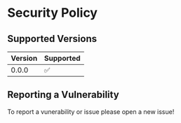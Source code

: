 # Security Policy

## Supported Versions

| Version | Supported          |
| ------- | ------------------ |
| 0.0.0   | :white_check_mark: |

## Reporting a Vulnerability

To report a vunerability or issue please open a new issue!
